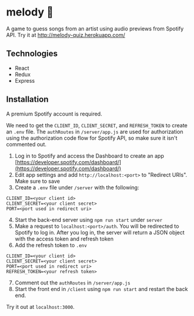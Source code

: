 
#  melody 🎹
A game to guess songs from an artist using audio previews from Spotify API.
Try it at http://melody-quiz.herokuapp.com/

##  Technologies
* React
* Redux
* Express

##  Installation
A premium Spotify account is required.
 
We need to get the `CLIENT_ID`, `CLIENT_SECRET`, and `REFRESH_TOKEN` to create an `.env` file. The `authRoutes` in `/server/app.js` are used for authorization using the authorization code flow for Spotify API, so make sure it isn't commented out.

1. Log in to Spotify and access the Dashboard to create an app [https://developer.spotify.com/dashboard/](https://developer.spotify.com/dashboard/)
2. Edit app settings and add `http://localhost:<port>` to "Redirect URIs". Make sure to save
3. Create a `.env` file under `/server` with the following:
```
CLIENT_ID=<your client id>
CLIENT_SECRET=<your client secret>
PORT=<port used in redirect uri>
```
4. Start the back-end server using `npm run start` under `server`
5. Make a request to `localhost:<port>/auth`. You will be redirected to Spotify to log in. After you log in, the server will return a JSON object with the access token and refresh token
6. Add the refresh token to `.env`
```
CLIENT_ID=<your client id>
CLIENT_SECRET=<your client secret>
PORT=<port used in redirect uri>
REFRESH_TOKEN=<your refresh token>
```
7. Comment out the `authRoutes` in `/server/app.js`
8. Start the front end in `/client` using `npm run start` and restart the back end.

Try it out at `localhost:3000`.